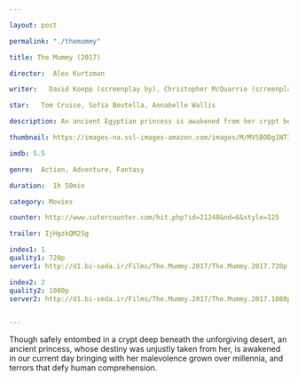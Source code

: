 ```yaml
---

layout: post

permalink: "./themummy"

title: The Mummy (2017)

director:  Alex Kurtzman

writer:   David Koepp (screenplay by), Christopher McQuarrie (screenplay by)

star:   Tom Cruise, Sofia Boutella, Annabelle Wallis

description: An ancient Egyptian princess is awakened from her crypt beneath the desert, bringing with her malevolence grown over millennia, and terrors that defy human comprehension.

thumbnail: https://images-na.ssl-images-amazon.com/images/M/MV5BODg1NTIxMzEtM2NmMi00MDQ2LWE5YjYtZTgxYmNhZTQxYWIzXkEyXkFqcGdeQXVyNDYzODU1ODM@._V1_QL50_SY1000_CR0,0,631,1000_AL_.jpg

imdb: 5.5

genre:  Action, Adventure, Fantasy

duration:  1h 50min

category: Movies

counter: http://www.cutercounter.com/hit.php?id=21248&nd=6&style=125

trailer: IjHgzkQM2Sg

index1: 1
quality1: 720p
server1: http://d1.bi-seda.ir/Films/The.Mummy.2017/The.Mummy.2017.720p.MkvCage-[Bi-3-Seda.Ir].mkv

index2: 2
quality2: 1080p
server2: http://d1.bi-seda.ir/Films/The.Mummy.2017/The.Mummy.2017.1080p.x265.RMT-[Bi-3-Seda.Ir].mkv


---
```


Though safely entombed in a crypt deep beneath the unforgiving desert, an ancient princess, whose destiny was unjustly taken from her, is awakened in our current day bringing with her malevolence grown over millennia, and terrors that defy human comprehension.